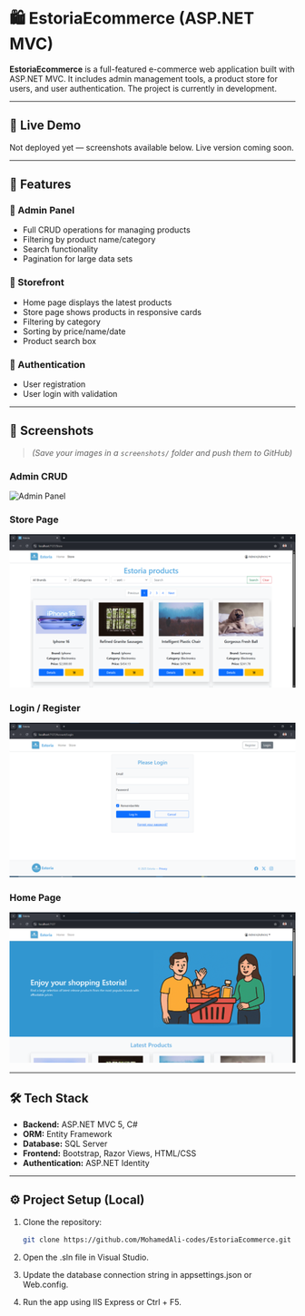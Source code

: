 # 🛍️ EstoriaEcommerce (ASP.NET MVC)

**EstoriaEcommerce** is a full-featured e-commerce web application built with ASP.NET MVC. It includes admin management tools, a product store for users, and user authentication. The project is currently in development.

---

## 🚀 Live Demo

Not deployed yet — screenshots available below. Live version coming soon.

---

## 🧩 Features

### 🔧 Admin Panel
- Full CRUD operations for managing products
- Filtering by product name/category
- Search functionality
- Pagination for large data sets

### 🛒 Storefront
- Home page displays the latest products
- Store page shows products in responsive cards
- Filtering by category
- Sorting by price/name/date
- Product search box

### 🔐 Authentication
- User registration
- User login with validation

---

## 📸 Screenshots

> *(Save your images in a `screenshots/` folder and push them to GitHub)*

### Admin CRUD
![Admin Panel](screenshots/AdminCRUD.png.png)

### Store Page
![Store Page](screenshots/StorePage.png)

### Login / Register
![Login](screenshots/Login.png)

### Home Page
![Home](screenshots/HomePage.png)

---

## 🛠️ Tech Stack

- **Backend:** ASP.NET MVC 5, C#
- **ORM:** Entity Framework
- **Database:** SQL Server
- **Frontend:** Bootstrap, Razor Views, HTML/CSS
- **Authentication:** ASP.NET Identity

---

## ⚙️ Project Setup (Local)

1. Clone the repository:
   ```bash
   git clone https://github.com/MohamedAli-codes/EstoriaEcommerce.git

2. Open the .sln file in Visual Studio.

3. Update the database connection string in appsettings.json or Web.config.

4. Run the app using IIS Express or Ctrl + F5.
